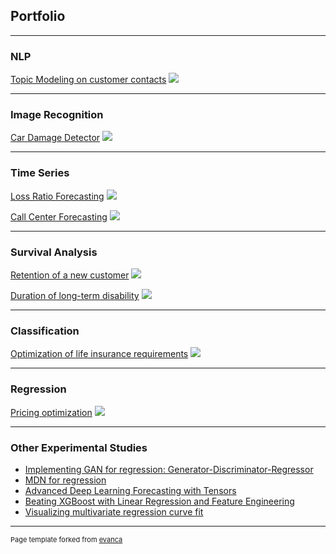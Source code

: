 ## Portfolio

---

### NLP
[Topic Modeling on customer contacts](/sample_page)
<img src="images/dummy_thumbnail.jpg?raw=true"/>

---

### Image Recognition
[Car Damage Detector](/sample_page)
<img src="images/dummy_thumbnail.jpg?raw=true"/>

---

### Time Series
[Loss Ratio Forecasting](/sample_page)
<img src="images/dummy_thumbnail.jpg?raw=true"/>

[Call Center Forecasting](/sample_page)
<img src="images/dummy_thumbnail.jpg?raw=true"/>

---

### Survival Analysis
[Retention of a new customer](/sample_page)
<img src="images/dummy_thumbnail.jpg?raw=true"/>

[Duration of long-term disability](/sample_page)
<img src="images/dummy_thumbnail.jpg?raw=true"/>

---

### Classification
[Optimization of life insurance requirements](/sample_page)
<img src="images/dummy_thumbnail.jpg?raw=true"/>

---

### Regression
[Pricing optimization](/sample_page)
<img src="images/dummy_thumbnail.jpg?raw=true"/>

---

### Other Experimental Studies

- [Implementing GAN for regression: Generator-Discriminator-Regressor](http://example.com/)
- [MDN for regression](http://example.com/)
- [Advanced Deep Learning Forecasting with Tensors](http://example.com/)
- [Beating XGBoost with Linear Regression and Feature Engineering](http://example.com/)
- [Visualizing multivariate regression curve fit](http://example.com/)






---
<p style="font-size:11px">Page template forked from <a href="https://github.com/evanca/quick-portfolio">evanca</a></p>
<!-- Remove above link if you don't want to attibute -->
